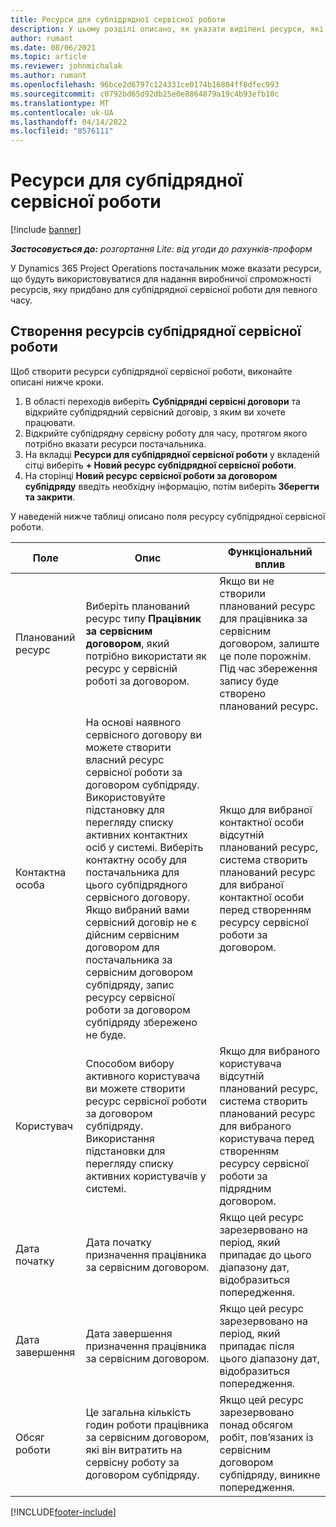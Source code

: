 ```yaml
---
title: Ресурси для субпідрядної сервісної роботи
description: У цьому розділі описано, як указати виділені ресурси, які надає постачальник для певної субпідрядної сервісної роботи на певний час.
author: rumant
ms.date: 08/06/2021
ms.topic: article
ms.reviewer: johnmichalak
ms.author: rumant
ms.openlocfilehash: 96bce2d6797c124331ce0174b16804ff8dfec993
ms.sourcegitcommit: c0792bd65d92db25e0e8864879a19c4b93efb10c
ms.translationtype: MT
ms.contentlocale: uk-UA
ms.lasthandoff: 04/14/2022
ms.locfileid: "8576111"
---
```

# <a name="subcontract-line-resources"></a>Ресурси для субпідрядної сервісної роботи

[!include [banner](../../includes/dataverse-preview.md)]

_**Застосовується до:** розгортання Lite: від угоди до рахунків-проформ_

У Dynamics 365 Project Operations постачальник може вказати ресурси, що будуть використовуватися для надання виробничої спроможності ресурсів, яку придбано для субпідрядної сервісної роботи для певного часу.

## <a name="create-subcontract-line-resources"></a>Створення ресурсів субпідрядної сервісної роботи

Щоб створити ресурси субпідрядної сервісної роботи, виконайте описані нижче кроки.

1. В області переходів виберіть **Субпідрядні сервісні договори** та відкрийте субпідрядний сервісний договір, з яким ви хочете працювати.
2. Відкрийте субпідрядну сервісну роботу для часу, протягом якого потрібно вказати ресурси постачальника.
3. На вкладці **Ресурси для субпідрядної сервісної роботи** у вкладеній сітці виберіть **+ Новий ресурс субпідрядної сервісної роботи**.
4. На сторінці **Новий ресурс сервісної роботи за договором субпідряду** введіть необхідну інформацію, потім виберіть **Зберегти та закрити**.

У наведеній нижче таблиці описано поля ресурсу субпідрядної сервісної роботи.

| Поле | Опис | Функціональний вплив |
| ----- | ----------- | ----------------- |
| Планований ресурс | Виберіть планований ресурс типу **Працівник за сервісним договором**, який потрібно використати як ресурс у сервісній роботі за договором.| Якщо ви не створили планований ресурс для працівника за сервісним договором, залиште це поле порожнім. Під час збереження запису буде створено планований ресурс.  |
| Контактна особа | На основі наявного сервісного договору ви можете створити власний ресурс сервісної роботи за договором субпідряду. Використовуйте підстановку для перегляду списку активних контактних осіб у системі. Виберіть контактну особу для постачальника для цього субпідрядного сервісного договору. Якщо вибраний вами сервісний договір не є дійсним сервісним договором для постачальника за сервісним договором субпідряду, запис ресурсу сервісної роботи за договором субпідряду збережено не буде.| Якщо для вибраної контактної особи відсутній планований ресурс, система створить планований ресурс для вибраної контактної особи перед створенням ресурсу сервісної роботи за договором. |
| Користувач | Способом вибору активного користувача ви можете створити ресурс сервісної роботи за договором субпідряду. Використання підстановки для перегляду списку активних користувачів у системі.| Якщо для вибраного користувача відсутній планований ресурс, система створить планований ресурс для вибраного користувача перед створенням ресурсу сервісної роботи за підрядним договором. |
| Дата початку | Дата початку призначення працівника за сервісним договором.| Якщо цей ресурс зарезервовано на період, який припадає до цього діапазону дат, відобразиться попередження. |
| Дата завершення | Дата завершення призначення працівника за сервісним договором.| Якщо цей ресурс зарезервовано на період, який припадає після цього діапазону дат, відобразиться попередження. |
| Обсяг роботи | Це загальна кількість годин роботи працівника за сервісним договором, які він витратить на сервісну роботу за договором субпідряду.| Якщо цей ресурс зарезервовано понад обсягом робіт, пов’язаних із сервісним договором субпідряду, виникне попередження. |


[!INCLUDE[footer-include](../../includes/footer-banner.md)]
